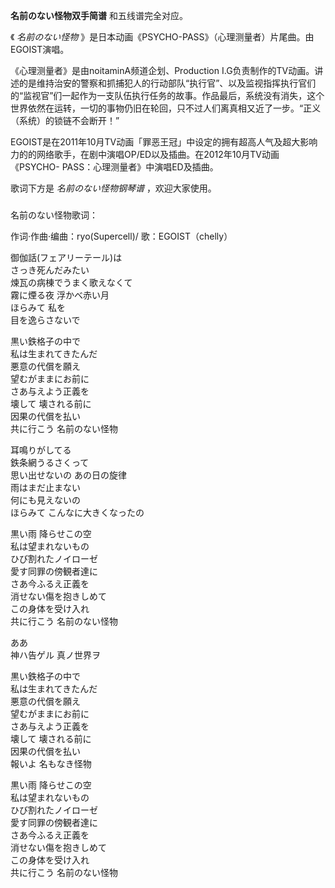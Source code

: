 

**名前のない怪物双手简谱** 和五线谱完全对应。

《 _名前のない怪物_ 》是日本动画《PSYCHO-PASS》（心理测量者）片尾曲。由EGOIST演唱。

《心理测量者》是由noitaminA频道企划、Production
I.G负责制作的TV动画。讲述的是维持治安的警察和抓捕犯人的行动部队“执行官”、以及监视指挥执行官们的“监视官”们一起作为一支队伍执行任务的故事。作品最后，系统没有消失，这个世界依然在运转，一切的事物仍旧在轮回，只不过人们离真相又近了一步。“正义（系统）的锁链不会断开！”

EGOIST是在2011年10月TV动画「罪恶王冠」中设定的拥有超高人气及超大影响力的的网络歌手，在剧中演唱OP/ED以及插曲。在2012年10月TV动画《PSYCHO-
PASS：心理测量者》中演唱ED及插曲。

歌词下方是 _名前のない怪物钢琴谱_ ，欢迎大家使用。

###  
名前のない怪物歌词：

作词·作曲·编曲：ryo(Supercell)/ 歌：EGOIST（chelly）  
  
御伽話(フェアリーテール)は  
さっき死んだみたい  
煉瓦の病棟でうまく歌えなくて  
霧に煙る夜 浮かべ赤い月  
ほらみて 私を  
目を逸らさないで

黒い鉄格子の中で  
私は生まれてきたんだ  
悪意の代償を願え  
望むがままにお前に  
さあ与えよう正義を  
壊して 壊される前に  
因果の代償を払い  
共に行こう 名前のない怪物

耳鳴りがしてる  
鉄条網うるさくって  
思い出せないの あの日の旋律  
雨はまだ止まない  
何にも見えないの  
ほらみて こんなに大きくなったの

黒い雨 降らせこの空  
私は望まれないもの  
ひび割れたノイローゼ  
愛す同罪の傍観者達に  
さあ今ふるえ正義を  
消せない傷を抱きしめて  
この身体を受け入れ  
共に行こう 名前のない怪物

ああ  
神ハ告ゲル 真ノ世界ヲ

黒い鉄格子の中で  
私は生まれてきたんだ  
悪意の代償を願え  
望むがままにお前に  
さあ与えよう正義を  
壊して 壊される前に  
因果の代償を払い  
報いよ 名もなき怪物

黒い雨 降らせこの空  
私は望まれないもの  
ひび割れたノイローゼ  
愛す同罪の傍観者達に  
さあ今ふるえ正義を  
消せない傷を抱きしめて  
この身体を受け入れ  
共に行こう 名前のない怪物

  

